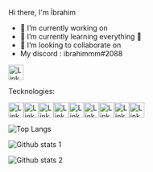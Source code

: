 Hi there, I'm İbrahim 



- 🔭 I’m currently working on 
- 🌱  I’m currently learning everything 🤣
- 👯 I’m looking to collaborate on 
- My discord : ibrahimmm#2088







 <a href="https://www.linkedin.com/in/ibrahim-akkul-1a6075233/" rel="nofollow"><img src="https://static-00.iconduck.com/assets.00/linkedin-emoji-512x512-mx3d67rm.png" alt="Linkedin" style="width:30px;"/></a>
 
 
 Tecknologies:
 
 <img src="https://camo.githubusercontent.com/5fa137d222dde7b69acd22c6572a065ce3656e6ffa1f5e88c1b5c7a935af3cc6/68747470733a2f2f63646e2e6a7364656c6976722e6e65742f67682f64657669636f6e732f64657669636f6e2f69636f6e732f7673636f64652f7673636f64652d6f726967696e616c2e737667" alt="Linkedin" style="width:30px;"/><img src="https://camo.githubusercontent.com/da7acacadecf91d6dc02efcd2be086bb6d78ddff19a1b7a0ab2755a6fda8b1e9/68747470733a2f2f63646e2e6a7364656c6976722e6e65742f67682f64657669636f6e732f64657669636f6e2f69636f6e732f68746d6c352f68746d6c352d6f726967696e616c2e737667" alt="Linkedin" style="width:30px;"/><img src="https://camo.githubusercontent.com/2e496d4bfc6f753ddca87b521ce95c88219f77800212ffa6d4401ad368c82170/68747470733a2f2f63646e2e6a7364656c6976722e6e65742f67682f64657669636f6e732f64657669636f6e2f69636f6e732f637373332f637373332d6f726967696e616c2e737667" alt="Linkedin" style="width:30px;"/><img src="https://camo.githubusercontent.com/442c452cb73752bb1914ce03fce2017056d651a2099696b8594ddf5ccc74825e/68747470733a2f2f63646e2e6a7364656c6976722e6e65742f67682f64657669636f6e732f64657669636f6e2f69636f6e732f6a6176617363726970742f6a6176617363726970742d6f726967696e616c2e737667" alt="Linkedin" style="width:30px;"/><img src="https://camo.githubusercontent.com/27d0b117da00485c56d69aef0fa310a3f8a07abecc8aa15fa38c8b78526c60ac/68747470733a2f2f63646e2e6a7364656c6976722e6e65742f67682f64657669636f6e732f64657669636f6e2f69636f6e732f72656163742f72656163742d6f726967696e616c2e737667" alt="Linkedin" style="width:30px;"/><img src="https://camo.githubusercontent.com/900baefb89e187c8b32cdbb3b440d1502fe8f30a1a335cc5dc5868af0142f8b1/68747470733a2f2f63646e2e6a7364656c6976722e6e65742f67682f64657669636f6e732f64657669636f6e2f69636f6e732f6e6f64656a732f6e6f64656a732d6f726967696e616c2e737667" alt="Linkedin" style="width:30px;"/><img src="https://cdn.cdnlogo.com/logos/n/80/next-js.svg" alt="Linkedin" style="width:30px;"/><img src="https://w7.pngwing.com/pngs/101/99/png-transparent-php-computer-icons-mysql-media-logo-miscellaneous-text-logo.png" alt="Linkedin" style="width:30px;"/><img src="https://camo.githubusercontent.com/2582ec2237a3a1fbd34e9b57332b72be27a7facb32abe7c2335e5f86e5f457a8/68747470733a2f2f63646e2e6a7364656c6976722e6e65742f67682f64657669636f6e732f64657669636f6e2f69636f6e732f6d7973716c2f6d7973716c2d6f726967696e616c2e737667" alt="Linkedin" style="width:30px;"/>



![Top Langs](https://github-readme-stats-git-masterrstaa-rickstaa.vercel.app/api/top-langs/?username=ibrahimakkul&theme=dracula)



![Github stats 1](https://github-readme-stats.vercel.app/api?username=ibrahimakkul&show_icons=true&theme=gradient)

![Github stats 2](https://github-readme-stats.vercel.app/api?username=ibrahimakkul&show_icons=true&theme=radical)


